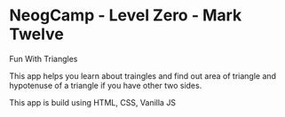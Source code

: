 # NeogCamp - Level Zero - Mark Twelve

Fun With Triangles

This app helps you learn about traingles and find out area of triangle and hypotenuse of a triangle if you have other two sides. 

This app is build using HTML, CSS, Vanilla JS